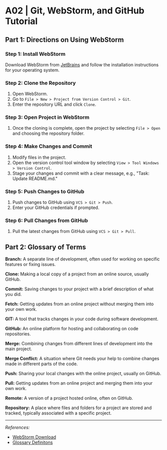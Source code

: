 # A02 | Git, WebStorm, and GitHub Tutorial

## Part 1: Directions on Using WebStorm

### Step 1: Install WebStorm
Download WebStorm from [JetBrains](https://www.jetbrains.com/webstorm/download/) and follow the installation instructions for your operating system.

### Step 2: Clone the Repository
1. Open WebStorm.
2. Go to `File > New > Project from Version Control > Git`.
3. Enter the repository URL and click `Clone`.

### Step 3: Open Project in WebStorm
1. Once the cloning is complete, open the project by selecting `File > Open` and choosing the repository folder.

### Step 4: Make Changes and Commit
1. Modify files in the project.
2. Open the version control tool window by selecting `View > Tool Windows > Version Control`.
3. Stage your changes and commit with a clear message, e.g., "Task: Update README.md."

### Step 5: Push Changes to GitHub
1. Push changes to GitHub using `VCS > Git > Push`.
2. Enter your GitHub credentials if prompted.

### Step 6: Pull Changes from GitHub
1. Pull the latest changes from GitHub using `VCS > Git > Pull`.

## Part 2: Glossary of Terms

**Branch:** A separate line of development, often used for working on specific features or fixing issues.

**Clone:** Making a local copy of a project from an online source, usually GitHub.

**Commit:** Saving changes to your project with a brief description of what you did.

**Fetch:** Getting updates from an online project without merging them into your own work.

**GIT:** A tool that tracks changes in your code during software development.

**GitHub:** An online platform for hosting and collaborating on code repositories.

**Merge:** Combining changes from different lines of development into the main project.

**Merge Conflict:** A situation where Git needs your help to combine changes made in different parts of the code.

**Push:** Sharing your local changes with the online project, usually on GitHub.

**Pull:** Getting updates from an online project and merging them into your own work.

**Remote:** A version of a project hosted online, often on GitHub.

**Repository:** A place where files and folders for a project are stored and tracked, typically associated with a specific project.

---

*References:*
- [WebStorm Download](https://www.jetbrains.com/webstorm/download/)
- [Glossary Definitons](https://docs.github.com/en/get-started/learning-about-github/github-glossary)

